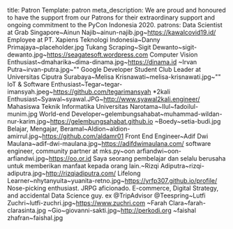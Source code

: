 title: Patron
Template: patron
meta_description: We are proud and honoured to have the support from our Patrons for their extraordinary support and ongoing commitment to the PyCon Indonesia 2020.
patrons: Data Scientist at Grab Singapore~Ainun Najib~ainun-najib.jpg~https://kawalcovid19.id/
    Employee at PT. Xapiens Teknologi Indonesia~Danny Primajaya~placeholder.jpg
    Tukang Scraping~Sigit Dewanto~sigit-dewanto.jpg~https://seagatesoft.wordpress.com
    Computer Vision Enthusiast~dmaharika~dima-dinama.jpg~https://dinama.id
     ~Irvan Putra~irvan-putra.jpg~""
    Google Developer Student Club Leader at Universitas Ciputra Surabaya~Melisa Krisnawati~melisa-krisnawati.jpg~""
    IoT & Software Enthusiast~Tegar~tegar-imansyah.jpeg~https://github.com/tegarimansyah
    *2kali Enthusiast~Syawal~syawal.JPG~http://www.syawal2kali.engineer/
    Mahasiswa Teknik Informatika Universitas Narotama~Ilul~fadoilul-munim.jpg
    World-end Developer~gelembungsahabat~muhammad-wildan-nur-karim.jpg~https://gelembungsahabat.github.io
     ~Boedy~setia-budi.jpg
    Belajar, Mengajar, Beramal~Aldion~aldion-amirrul.jpg~https://github.com/aldamr01
    Front End Engineer~Adif Dwi Maulana~adif-dwi-maulana.jpg~https://adifdwimaulana.com/
    software engineer, community partner at mks.py~oon arfiandwi~oon-arfiandwi.jpg~https://oo.or.id
    Saya seorang pembelajar dan selalu berusaha untuk memberikan manfaat kepada orang lain.~Rizqi Adiputra~rizqi-adiputra.jpg~http://rizqiadiputra.com/
    Lifelong Learner~nhytanyuita~yuanita-retno.jpg~https://yrfp307.github.io/profile/
    Nose-picking enthusiast. JRPG aficionado. E-commerce, Digital Strategy, and accidental Data Science guy. ex @TripAdvisor @Teespring~Lutfi Zuchri~lutfi-zuchri.jpg~https://www.zuchri.com
     ~Farah Clara~farah-clarasinta.jpg
     ~Gio~giovanni-sakti.jpg~http://perkodi.org
     ~faishal zhafran~faishal.jpg
